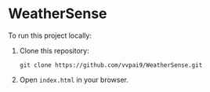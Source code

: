 # WeatherSense
To run this project locally:
1. Clone this repository:
   ```
   git clone https://github.com/vvpai9/WeatherSense.git
   ```
3. Open ```index.html``` in your browser.
